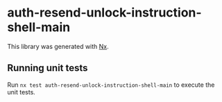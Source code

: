 # auth-resend-unlock-instruction-shell-main

This library was generated with [Nx](https://nx.dev).

## Running unit tests

Run `nx test auth-resend-unlock-instruction-shell-main` to execute the unit tests.
